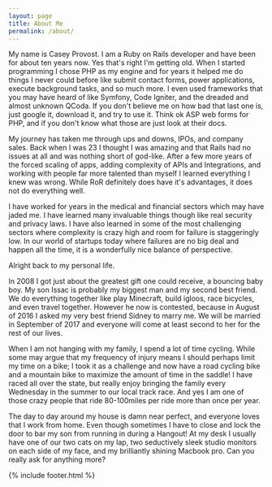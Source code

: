 ```yaml
---
layout: page
title: About Me
permalink: /about/
---
```


My name is Casey Provost. I am a Ruby on Rails developer and have been for about ten years now. Yes that's right I'm getting old. When I started programming I chose PHP as my engine and for years it helped me do things I never could before like submit contact forms, power applications, execute background tasks, and so much more. I even used frameworks that you may have heard of like Symfony, Code Igniter, and the dreaded and almost unknown QCoda. If you don't believe me on how bad that last one is, just google it, download it, and try to use it. Think ok ASP web forms for PHP, and if you don't know what those are just look at their docs.

My journey has taken me through ups and downs, IPOs, and company sales. Back when I was 23 I thought I was amazing and that Rails had no issues at all and was nothing short of god-like. After a few more years of the forced scaling of apps, adding complexity of APIs and Integrations, and working with people far more talented than myself I learned everything I knew was wrong. While RoR definitely does have it's advantages, it does not do everything well.

I have worked for years in the medical and financial sectors which may have jaded me. I have learned many invaluable things though like real security and privacy laws. I have also learned in some of the most challenging sectors where complexity is crazy high and room for failure is staggeringly low. In our world of startups today where failures are no big deal and happen all the time, it is a wonderfully nice balance of perspective.

Alright back to my personal life.

In 2008 I got just about the greatest gift one could receive, a bouncing baby boy. My son Issac is probably my biggest man and my second best friend. We do everything together like play Minecraft, build igloos, race bicycles, and even travel together. However he now is contested, because in August of 2016 I asked my very best friend Sidney to marry me. We will be married in September of 2017 and everyone will come at least second to her for the rest of our lives.

When I am not hanging with my family, I spend a lot of time cycling. While some may argue that my frequency of injury means I should perhaps limit my time on a bike; I took it as a challenge and now have a road cycling bike and a mountain bike to maximize the amount of time in the saddle! I have raced all over the state, but really enjoy bringing the family every Wednesday in the summer to our local track race. And yes I am one of those crazy people that ride 80-100miles per ride more than once per year.

The day to day around my house is damn near perfect, and everyone loves that I work from home. Even though sometimes I have to close and lock the door to bar my son from running in during a Hangout! At my desk I usually have one of our two cats on my lap, two seductively sleek studio monitors on each side of my face, and my brilliantly shining Macbook pro. Can you really ask for anything more?

{% include footer.html %}
